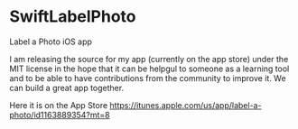 # SwiftLabelPhoto
Label a Photo iOS app

I am releasing the source for my app (currently on the app store) under the MIT license in the hope that it can be helpgul to someone as a learning tool and to be able to have contributions from the community to improve it. We can build a great app together.

Here it is on the App Store
https://itunes.apple.com/us/app/label-a-photo/id1163889354?mt=8
